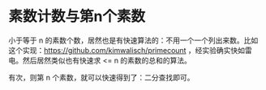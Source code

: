 # 素数计数与第n个素数

小于等于 n 的素数个数，居然也是有快速算法的：不用一个一个列出来数。比如这个实现：https://github.com/kimwalisch/primecount ，经实验确实快如雷电。然后居然类似也有快速求 <= n 的素数的总和的算法。

有次，则第 n 个素数，就可以快速得到了：二分查找即可。 
